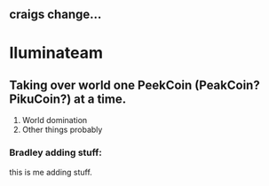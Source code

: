 
## craigs change...

# Iluminateam

## Taking over world one PeekCoin (PeakCoin? PikuCoin?) at a time.

1. World domination
2. Other things probably

### Bradley adding stuff:
this is me adding stuff.

